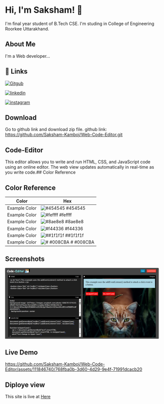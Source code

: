 # Hi, I'm Saksham! 👋
I'm final year student of B.Tech CSE. I'm studing in College of Engineering Roorkee Uttarakhand.

##  About Me
I'm a Web developer...

## 🔗 Links
[![Gitgub](https://img.shields.io/badge/github-0A66C2?style=for-the-badge&logo=github&logoColor=white)](https://github.com/Saksham-Kamboj)

[![linkedin](https://img.shields.io/badge/linkedin-0A66C2?style=for-the-badge&logo=linkedin&logoColor=white)](https://www.linkedin.com/in/sakshamkamboj/)

[![instagram](https://img.shields.io/badge/instagram-1DA1F2?style=for-the-badge&logo=instagram&logoColor=white)](https://www.instagram.com/kamboj_0_0_7/)

## Download
Go to github link and download zip file.
github link: https://github.com/Saksham-Kamboj/Web-Code-Editor.git

## Code-Editor
This editor allows you to write and run HTML, CSS, and JavaScript code using an online editor. The web view updates automatically in real-time as you write code.## Color Reference

## Color Reference
| Color             | Hex                                                                |
| ----------------- | ------------------------------------------------------------------ |
| Example Color | ![#454545](https://via.placeholder.com/10/0a192f?text=+)  #454545 |
| Example Color | ![#feffff](https://via.placeholder.com/10/feffff?text=+)  #feffff |
| Example Color | ![#8ae8e8](https://via.placeholder.com/10/8ae8e8?text=+) #8ae8e8 |
| Example Color | ![#f44336](https://via.placeholder.com/10/f44336?text=+)  #f44336 |
| Example Color | ![##1f1f1f](https://via.placeholder.com/10/1f1f1f?text=+)  ##1f1f1f|
| Example Color | ![# #008CBA](https://via.placeholder.com/10/008CBA?text=+)  # #008CBA |


## Screenshots
![App Screenshot](./Img&video/Screenshot.png)


## Live Demo
https://github.com/Saksham-Kamboj/Web-Code-Editor/assets/111846740/768fba0b-3d60-4d29-9e4f-71991dcacb20


## Diploye view
This site is live at <a href="https://saksham-kamboj.github.io/Web-Code-Editor/">Here</a>

